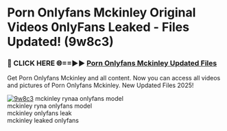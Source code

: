 # Porn Onlyfans Mckinley Original Videos 0nlyFans Leaked - Files Updated! (9w8c3)

<h3>🔴 CLICK HERE 🌐==►► <a href="https://tinyurl.com/ms9xzufz" rel="nofollow">Porn Onlyfans Mckinley Updated Files</a></h3>

Get Porn Onlyfans Mckinley and all content. Now you can access all videos and pictures of Porn Onlyfans Mckinley. New Updated Files 2025!

[![9w8c3](https://i.imgur.com/ppqm5kG.gif)](https://tinyurl.com/ms9xzufz)
mckinley rynaa onlyfans model<br>
mckinley ryna onlyfans model<br>
mckinley onlyfans leak<br>
mckinley leaked onlyfans